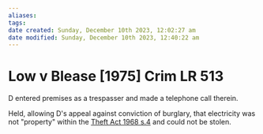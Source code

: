 ```yaml
---
aliases: 
tags: 
date created: Sunday, December 10th 2023, 12:02:27 am
date modified: Sunday, December 10th 2023, 12:40:22 am
---
```


# Low v Blease [1975] Crim LR 513

D entered premises as a trespasser and made a telephone call therein.

Held, allowing D's appeal against conviction of burglary, that electricity was not "property" within the [Theft Act 1968 s.4](https://uk.westlaw.com/Document/IDF66DE90E44811DA8D70A0E70A78ED65/View/FullText.html?originationContext=document&transitionType=DocumentItem&ppcid=90503f1c248c4acd9da5254ddfaf900a&contextData=(sc.Default)) and could not be stolen.
